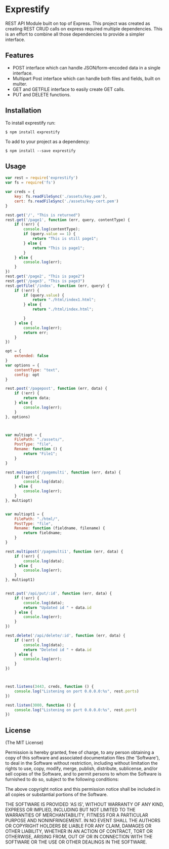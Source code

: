 # Exprestify

  REST API Module built on top of Express. This project was created as creating REST CRUD calls on express required 
  multiple dependencies. This is an effort to combine all those dependencies to provide a simpler interface.
  
## Features

  - POST interface which can handle JSON/form-encoded data in a single interface.
  - Multipart Post interface which can handle both files and fields, built on multer.
  - GET and GETFILE interface to easily create GET calls.
  - PUT and DELETE functions. 

## Installation

To install exprestify run:

    $ npm install exprestify

To add to your project as a dependency:

    $ npm install --save exprestify
 
## Usage

```js
var rest = require('exprestify')
var fs = require('fs')

var creds = {
    key: fs.readFileSync('./assets/key.pem'),
    cert: fs.readFileSync('./assets/key-cert.pem')
}

rest.get('/', "This is returned")
rest.get('/page1', function (err, query, contentType) {
    if (!err) {
        console.log(contentType);
        if (query.value == 1) {
            return "This is still page1";
        } else {
            return "This is page1";
        }
    } else {
        console.log(err);
    }
})
rest.get('/page2', "This is page2")
rest.get('/page3', "This is page3")
rest.getfile('/index', function (err, query) {
    if (!err) {
        if (query.value) {
            return "./html/index1.html";
        } else {
            return "./html/index.html";

        }
    } else {
        console.log(err);
        return err;
    }
})

opt = {
    extended: false
}
var options = {
    contentType: "text",
    config: opt
}

rest.post('/pagepost', function (err, data) {
    if (!err) {
        return data;
    } else {
        console.log(err);
    }
}, options)



var multiopt = {
    FilePath: "./assets/",
    PostType: "file",
    Rename: function () {
        return "File1";
    }
}

rest.multipost('/pagemulti', function (err, data) {
    if (!err) {
        console.log(data);
    } else {
        console.log(err);
    }
}, multiopt)


var multiopt1 = {
    FilePath: "./html/",
    PostType: "file",
    Rename: function (fieldname, filename) {
        return fieldname;
    }
}

rest.multipost('/pagemulti1', function (err, data) {
    if (!err) {
        console.log(data);
    } else {
        console.log(err);
    }
}, multiopt1)


rest.put('/api/put/:id', function (err, data) {
    if (!err) {
        console.log(data);
        return "Updated id " + data.id
    } else {
        console.log(err);
    }
})

rest.delete('/api/delete/:id', function (err, data) {
    if (!err) {
        console.log(data);
        return "Deleted id " + data.id
    } else {
        console.log(err);
    }
})



rest.listens(3443, creds, function () {
    console.log("Listening on port 0.0.0.0:%s", rest.ports)
})

rest.listen(3000, function () {
    console.log("Listening on port 0.0.0.0:%s", rest.port)
})
```

## License

(The MIT License)

Permission is hereby granted, free of charge, to any person obtaining
a copy of this software and associated documentation files (the
'Software'), to deal in the Software without restriction, including
without limitation the rights to use, copy, modify, merge, publish,
distribute, sublicense, and/or sell copies of the Software, and to
permit persons to whom the Software is furnished to do so, subject to
the following conditions:

The above copyright notice and this permission notice shall be
included in all copies or substantial portions of the Software.

THE SOFTWARE IS PROVIDED 'AS IS', WITHOUT WARRANTY OF ANY KIND,
EXPRESS OR IMPLIED, INCLUDING BUT NOT LIMITED TO THE WARRANTIES OF
MERCHANTABILITY, FITNESS FOR A PARTICULAR PURPOSE AND NONINFRINGEMENT.
IN NO EVENT SHALL THE AUTHORS OR COPYRIGHT HOLDERS BE LIABLE FOR ANY
CLAIM, DAMAGES OR OTHER LIABILITY, WHETHER IN AN ACTION OF CONTRACT,
TORT OR OTHERWISE, ARISING FROM, OUT OF OR IN CONNECTION WITH THE
SOFTWARE OR THE USE OR OTHER DEALINGS IN THE SOFTWARE.
